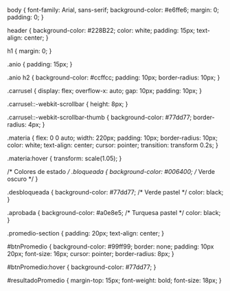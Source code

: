 body {
    font-family: Arial, sans-serif;
    background-color: #e6ffe6;
    margin: 0;
    padding: 0;
}

header {
    background-color: #228B22;
    color: white;
    padding: 15px;
    text-align: center;
}

h1 {
    margin: 0;
}

.anio {
    padding: 15px;
}

.anio h2 {
    background-color: #ccffcc;
    padding: 10px;
    border-radius: 10px;
}

.carrusel {
    display: flex;
    overflow-x: auto;
    gap: 10px;
    padding: 10px;
}

.carrusel::-webkit-scrollbar {
    height: 8px;
}

.carrusel::-webkit-scrollbar-thumb {
    background-color: #77dd77;
    border-radius: 4px;
}

.materia {
    flex: 0 0 auto;
    width: 220px;
    padding: 10px;
    border-radius: 10px;
    color: white;
    text-align: center;
    cursor: pointer;
    transition: transform 0.2s;
}

.materia:hover {
    transform: scale(1.05);
}

/* Colores de estado */
.bloqueada {
    background-color: #006400; /* Verde oscuro */
}

.desbloqueada {
    background-color: #77dd77; /* Verde pastel */
    color: black;
}

.aprobada {
    background-color: #a0e8e5; /* Turquesa pastel */
    color: black;
}

.promedio-section {
    padding: 20px;
    text-align: center;
}

#btnPromedio {
    background-color: #99ff99;
    border: none;
    padding: 10px 20px;
    font-size: 16px;
    cursor: pointer;
    border-radius: 8px;
}

#btnPromedio:hover {
    background-color: #77dd77;
}

#resultadoPromedio {
    margin-top: 15px;
    font-weight: bold;
    font-size: 18px;
}
